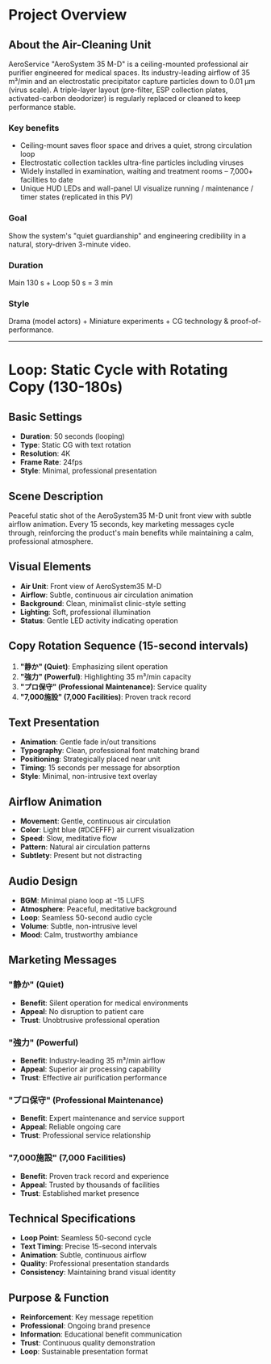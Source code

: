 # Project Overview

## About the Air-Cleaning Unit
AeroService "AeroSystem 35 M-D" is a ceiling-mounted professional air purifier engineered for medical spaces.
Its industry-leading airflow of 35 m³/min and an electrostatic precipitator capture particles down to 0.01 µm (virus scale). A triple-layer layout (pre-filter, ESP collection plates, activated-carbon deodorizer) is regularly replaced or cleaned to keep performance stable.

### Key benefits
- Ceiling-mount saves floor space and drives a quiet, strong circulation loop
- Electrostatic collection tackles ultra-fine particles including viruses
- Widely installed in examination, waiting and treatment rooms – 7,000+ facilities to date
- Unique HUD LEDs and wall-panel UI visualize running / maintenance / timer states (replicated in this PV)

### Goal
Show the system's "quiet guardianship" and engineering credibility in a natural, story-driven 3-minute video.

### Duration
Main 130 s + Loop 50 s = 3 min

### Style
Drama (model actors) + Miniature experiments + CG technology & proof-of-performance.

---

# Loop: Static Cycle with Rotating Copy (130-180s)

## Basic Settings
- **Duration**: 50 seconds (looping)
- **Type**: Static CG with text rotation
- **Resolution**: 4K
- **Frame Rate**: 24fps
- **Style**: Minimal, professional presentation

## Scene Description
Peaceful static shot of the AeroSystem35 M-D unit front view with subtle airflow animation. Every 15 seconds, key marketing messages cycle through, reinforcing the product's main benefits while maintaining a calm, professional atmosphere.

## Visual Elements
- **Air Unit**: Front view of AeroSystem35 M-D
- **Airflow**: Subtle, continuous air circulation animation
- **Background**: Clean, minimalist clinic-style setting
- **Lighting**: Soft, professional illumination
- **Status**: Gentle LED activity indicating operation

## Copy Rotation Sequence (15-second intervals)
1. **"静か" (Quiet)**: Emphasizing silent operation
2. **"強力" (Powerful)**: Highlighting 35 m³/min capacity  
3. **"プロ保守" (Professional Maintenance)**: Service quality
4. **"7,000施設" (7,000 Facilities)**: Proven track record

## Text Presentation
- **Animation**: Gentle fade in/out transitions
- **Typography**: Clean, professional font matching brand
- **Positioning**: Strategically placed near unit
- **Timing**: 15 seconds per message for absorption
- **Style**: Minimal, non-intrusive text overlay

## Airflow Animation
- **Movement**: Gentle, continuous air circulation
- **Color**: Light blue (#DCEFFF) air current visualization
- **Speed**: Slow, meditative flow
- **Pattern**: Natural air circulation patterns
- **Subtlety**: Present but not distracting

## Audio Design
- **BGM**: Minimal piano loop at -15 LUFS
- **Atmosphere**: Peaceful, meditative background
- **Loop**: Seamless 50-second audio cycle
- **Volume**: Subtle, non-intrusive level
- **Mood**: Calm, trustworthy ambiance

## Marketing Messages
### "静か" (Quiet)
- **Benefit**: Silent operation for medical environments
- **Appeal**: No disruption to patient care
- **Trust**: Unobtrusive professional operation

### "強力" (Powerful)  
- **Benefit**: Industry-leading 35 m³/min airflow
- **Appeal**: Superior air processing capability
- **Trust**: Effective air purification performance

### "プロ保守" (Professional Maintenance)
- **Benefit**: Expert maintenance and service support
- **Appeal**: Reliable ongoing care
- **Trust**: Professional service relationship

### "7,000施設" (7,000 Facilities)
- **Benefit**: Proven track record and experience
- **Appeal**: Trusted by thousands of facilities
- **Trust**: Established market presence

## Technical Specifications
- **Loop Point**: Seamless 50-second cycle
- **Text Timing**: Precise 15-second intervals
- **Animation**: Subtle, continuous airflow
- **Quality**: Professional presentation standards
- **Consistency**: Maintaining brand visual identity

## Purpose & Function
- **Reinforcement**: Key message repetition
- **Professional**: Ongoing brand presence
- **Information**: Educational benefit communication
- **Trust**: Continuous quality demonstration
- **Loop**: Sustainable presentation format 